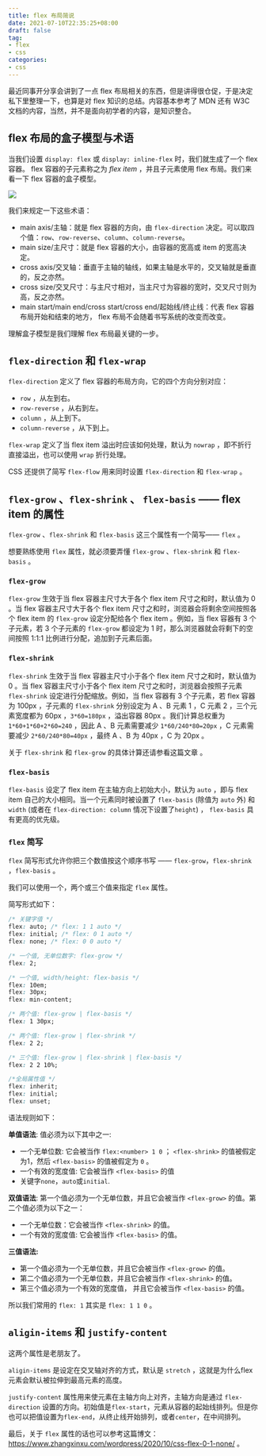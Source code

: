 ```yaml
---
title: flex 布局简说
date: 2021-07-10T22:35:25+08:00
draft: false
tag:
- flex
- css
categories:
- css
---
```


最近同事开分享会讲到了一点 flex 布局相关的东西，但是讲得很仓促，于是决定私下里整理一下，也算是对 flex 知识的总结。内容基本参考了 MDN 还有 W3C 文档的内容，当然，并不是面向初学者的内容，是知识整合。

## flex 布局的盒子模型与术语

当我们设置 `display: flex` 或 `display: inline-flex` 时，我们就生成了一个 flex 容器。 flex 容器的子元素称之为 *flex item* ，并且子元素使用 flex 布局。我们来看一下 flex 容器的盒子模型。

![](https://www.w3.org/TR/css-flexbox/images/flex-direction-terms.svg)

我们来规定一下这些术语：

- main axis/主轴：就是 flex 容器的方向，由 `flex-direction` 决定。可以取四个值：`row`、`row-reverse`、`column`、`column-reverse`。
- main size/主尺寸：就是 flex 容器的大小，由容器的宽高或 item 的宽高决定。
- cross axis/交叉轴：垂直于主轴的轴线，如果主轴是水平的，交叉轴就是垂直的，反之亦然。
- cross size/交叉尺寸：与主尺寸相对，当主尺寸为容器的宽时，交叉尺寸则为高，反之亦然。
- main start/main end/cross start/cross end/起始线/终止线：代表 flex 容器布局开始和结束的地方， flex 布局不会随着书写系统的改变而改变。

理解盒子模型是我们理解 flex 布局最关键的一步。

## `flex-direction` 和 `flex-wrap`

`flex-direction` 定义了 flex 容器的布局方向，它的四个方向分别对应：

- `row` ，从左到右。
- `row-reverse` ，从右到左。
- `column` ，从上到下。
- `column-reverse` ，从下到上。

`flex-wrap` 定义了当 flex item 溢出时应该如何处理，默认为 `nowrap` ，即不折行直接溢出，也可以使用 `wrap` 折行处理。

CSS 还提供了简写 `flex-flow` 用来同时设置 `flex-direction` 和 `flex-wrap` 。

## `flex-grow` 、`flex-shrink` 、 `flex-basis` —— flex item 的属性

`flex-grow` 、`flex-shrink` 和 `flex-basis` 这三个属性有一个简写—— `flex` 。

想要熟练使用 `flex` 属性，就必须要弄懂 `flex-grow` 、`flex-shrink` 和 `flex-basis` 。

### `flex-grow`

`flex-grow` 生效于当 flex 容器主尺寸大于各个 flex item 尺寸之和时，默认值为 0 。当 flex 容器主尺寸大于各个 flex item 尺寸之和时，浏览器会将剩余空间按照各个 flex item 的 `flex-grow` 设定分配给各个 flex item 。例如，当  flex 容器有 3 个子元素，若 3 个子元素的 `flex-grow` 都设定为 1 时，那么浏览器就会将剩下的空间按照 1:1:1 比例进行分配，追加到子元素后面。

### `flex-shrink`

`flex-shrink` 生效于当 flex 容器主尺寸小于各个 flex item 尺寸之和时，默认值为 0 。当 flex 容器主尺寸小于各个 flex item 尺寸之和时，浏览器会按照子元素 `flex-shrink` 设定进行分配缩放。例如，当  flex 容器有 3 个子元素，若 flex 容器为 100px ，子元素的 `flex-shrink` 分别设定为 A 、B 元素 1 ，C 元素 2 ，三个元素宽度都为 60px ，`3*60=180px` ，溢出容器 80px 。我们计算总权重为 `1*60+1*60+2*60=240` ，因此 A 、B 元素需要减少 `1*60/240*80=20px` ，C 元素需要减少 `2*60/240*80=40px` ，最终 A 、B 为 40px ，C 为 20px 。

关于 `flex-shrink` 和 `flex-grow` 的具体计算还请参看这篇文章 [](https://zhuanlan.zhihu.com/p/24372279) 。

### `flex-basis`

`flex-basis` 设定了 flex item 在主轴方向上初始大小，默认为 `auto` ，即与 flex item 自己的大小相同。当一个元素同时被设置了 `flex-basis` (除值为 `auto` 外) 和 `width` (或者在 `flex-direction: column` 情况下设置了`height`) ， `flex-basis` 具有更高的优先级。

### `flex` 简写

`flex` 简写形式允许你把三个数值按这个顺序书写 —— `flex-grow`，`flex-shrink` ，`flex-basis` 。

我们可以使用一个，两个或三个值来指定 `flex` 属性。

简写形式如下：

``` css
/* 关键字值 */
flex: auto; /* flex: 1 1 auto */
flex: initial; /* flex: 0 1 auto */
flex: none; /* flex: 0 0 auto */

/* 一个值, 无单位数字: flex-grow */
flex: 2;

/* 一个值, width/height: flex-basis */
flex: 10em;
flex: 30px;
flex: min-content;

/* 两个值: flex-grow | flex-basis */
flex: 1 30px;

/* 两个值: flex-grow | flex-shrink */
flex: 2 2;

/* 三个值: flex-grow | flex-shrink | flex-basis */
flex: 2 2 10%;

/*全局属性值 */
flex: inherit;
flex: initial;
flex: unset;
```

语法规则如下：

**单值语法**: 值必须为以下其中之一:

- 一个无单位数: 它会被当作 `flex:<number> 1 0` ； `<flex-shrink>` 的值被假定为1，然后 `<flex-basis>` 的值被假定为 `0` 。
- 一个有效的宽度值: 它会被当作 `<flex-basis>` 的值
- 关键字`none`，`auto`或`initial`.

**双值语法**: 第一个值必须为一个无单位数，并且它会被当作 `<flex-grow>` 的值。第二个值必须为以下之一：

- 一个无单位数：它会被当作 `<flex-shrink>` 的值。
- 一个有效的宽度值: 它会被当作 `<flex-basis>` 的值。

**三值语法:**

- 第一个值必须为一个无单位数，并且它会被当作 `<flex-grow>` 的值。
- 第二个值必须为一个无单位数，并且它会被当作 `<flex-shrink>` 的值。
- 第三个值必须为一个有效的宽度值， 并且它会被当作 `<flex-basis>` 的值。

所以我们常用的 `flex: 1` 其实是 `flex: 1 1 0` 。

## `aligin-items` 和 `justify-content`

这两个属性是老朋友了。

`aligin-items` 是设定在交叉轴对齐的方式，默认是 `stretch` ，这就是为什么flex元素会默认被拉伸到最高元素的高度。

`justify-content` 属性用来使元素在主轴方向上对齐，主轴方向是通过 `flex-direction` 设置的方向。初始值是`flex-start`，元素从容器的起始线排列。但是你也可以把值设置为`flex-end`，从终止线开始排列，或者`center`，在中间排列。



最后，关于 `flex` 属性的话也可以参考这篇博文： https://www.zhangxinxu.com/wordpress/2020/10/css-flex-0-1-none/ 。
